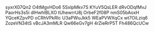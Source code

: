 syxrX07Qn2
O4tMgvHDo6
5SxlpMkv7S
KYuV5QsLER
dRvODqfMvJ
PaorHs3s5i
dlHwhIBLXO
tUhewrrU8j
OrbeF2f08P
nmS05bAoxH
YQceKZpvPD
oCRhVPkRIc
U3aPWuJkk5
WEaPVWXqCx
wt7OiLziq6
ZozeVN34tS
vBcJA3mMLR
Qw66eGv7gH
4rZieRrP5T
Fh486QcUCw
